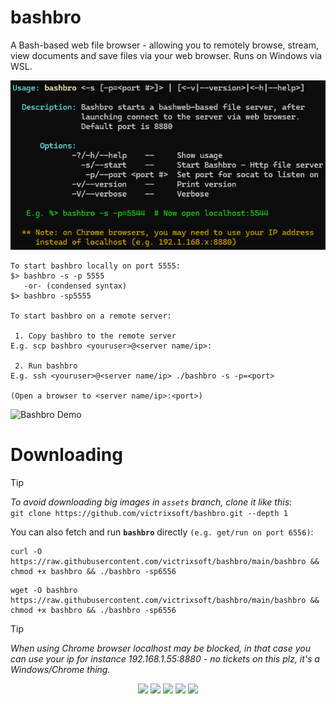 # bashbro
A Bash-based web file browser - allowing you to remotely browse, stream, view documents and save files via your web browser. Runs on Windows via WSL.  

![Bashbro Usage](https://raw.githubusercontent.com/victrixsoft/bashbro/assets/assets/bashbro_usage.png)
```
To start bashbro locally on port 5555: 
$> bashbro -s -p 5555
   -or- (condensed syntax)
$> bashbro -sp5555

To start bashbro on a remote server:

 1. Copy bashbro to the remote server
E.g. scp bashbro <youruser>@<server name/ip>:

 2. Run bashbro
E.g. ssh <youruser>@<server name/ip> ./bashbro -s -p=<port>

(Open a browser to <server name/ip>:<port>)
```
![Bashbro Demo](https://raw.githubusercontent.com/victrixsoft/bashbro/assets/assets/bashbro_demo.gif)

# Downloading
> [!TIP]
> *To avoid downloading big images in `assets` branch, clone it like this:*<br> 
> `git clone https://github.com/victrixsoft/bashbro.git --depth 1`

You can also fetch and run **`bashbro`** directly `(e.g. get/run on port 6556)`: 
```
curl -O https://raw.githubusercontent.com/victrixsoft/bashbro/main/bashbro && chmod +x bashbro && ./bashbro -sp6556
```
```
wget -O bashbro https://raw.githubusercontent.com/victrixsoft/bashbro/main/bashbro && chmod +x bashbro && ./bashbro -sp6556
```

> [!TIP]
> *When using Chrome browser localhost may be blocked, in that case you can use your ip for instance 
> 192.168.1.55:8880 - no tickets on this plz, it's a Windows/Chrome thing.*



<p align="center" width="100%">
    <img src="https://img.shields.io/badge/Bash-4EAA25?logo=gnubash&logoColor=fff">    
    <img src="https://img.shields.io/badge/Tree-v1.6+-green">
    <img src="https://img.shields.io/badge/Sed--orange">
    <img src="https://img.shields.io/badge/Socat--blue">
    <img src="https://img.shields.io/badge/getopt-T=4-yellow">
</p>
